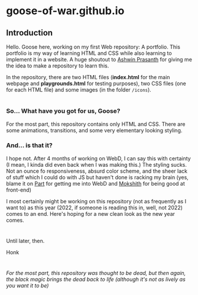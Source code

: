 # goose-of-war.github.io

## Introduction

Hello. Goose here, working on my first Web repository: A portfolio. This portfolio is my way of learning HTML and CSS while also learning to implement it in a website. A huge shoutout to [Ashwin Prasanth](https://github.com/ashwinpra) for giving me the idea to make a repository to learn this. 

In the repository, there are two HTML files (**index.html** for the main webpage and **playgrounds.html** for testing purposes), two CSS files (one for each HTML file) and some images (in the folder `/icons`).  

#
### So... What have you got for us, Goose?
For the most part, this repository contains only HTML and CSS. There are some animations, transitions, and some very elementary looking styling.

### And... is that it?
I hope not. After 4 months of working on WebD, I can say this with certainty (I mean, I kinda did even back when I was making this.) The styling sucks. Not an ounce fo responsiveness, absurd color scheme, and the sheer lack of stuff which I could do with JS but haven't done is racking my brain (yes, blame it on [Part](https://github.com/PartMan7) for getting me into WebD and [Mokshith](https://github.com/mokshith25) for being good at front-end)

I most certainly might be working on this repository (not as frequently as I want to) as this year (2022, if someone is reading this in, well, not 2022) comes to an end. Here's hoping for a new clean look as the new year comes.
#
Until later, then.

Honk

#
_For the most part, this repository was thought to be dead, but then again, the black magic brings the dead back to life (although it's not as lively as you want it to be)_
